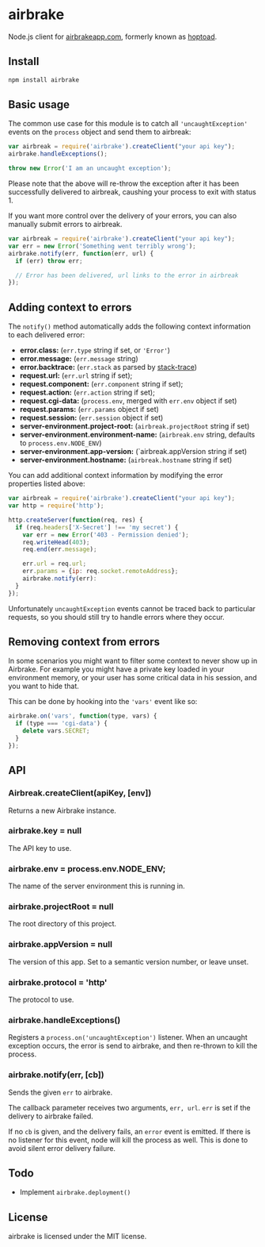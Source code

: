 # airbrake

Node.js client for [airbrakeapp.com][], formerly known as [hoptoad][].

[airbrakeapp.com]: http://airbrakeapp.com/
[hoptoad]: http://robots.thoughtbot.com/post/7665411707/hoptoad-is-now-airbrake

## Install

``` bash
npm install airbrake
```

## Basic usage

The common use case for this module is to catch all `'uncaughtException'`
events on the `process` object and send them to airbreak:

``` javascript
var airbreak = require('airbrake').createClient("your api key");
airbrake.handleExceptions();

throw new Error('I am an uncaught exception');
```

Please note that the above will re-throw the exception after it has been
successfully delivered to airbreak, caushing your process to exit with status 1.

If you want more control over the delivery of your errors, you can also
manually submit errors to airbreak.

``` javascript
var airbreak = require('airbrake').createClient("your api key");
var err = new Error('Something went terribly wrong');
airbrake.notify(err, function(err, url) {
  if (err) throw err;

  // Error has been delivered, url links to the error in airbreak
});
```

## Adding context to errors

The `notify()` method automatically adds the following context information to
each delivered error:

* **error.class:** (`err.type` string if set, or `'Error'`)
* **error.message:** (`err.message` string)
* **error.backtrace:** (`err.stack` as parsed by [stack-trace][])
* **request.url:** (`err.url` string if set);
* **request.component:** (`err.component` string if set);
* **request.action:** (`err.action` string if set);
* **request.cgi-data:** (`process.env`, merged with `err.env` object if set)
* **request.params:** (`err.params` object if set)
* **request.session:** (`err.session` object if set)
* **server-environment.project-root:** (`airbreak.projectRoot` string if set)
* **server-environment.environment-name:** (`airbreak.env` string, defaults to `process.env.NODE_ENV`)
* **server-environment.app-version:** (`airbreak.appVersion string if set)
* **server-environment.hostname:** (`airbreak.hostname` string if set)

You can add additional context information by modifying the error properties
listed above:

``` javascript
var airbreak = require('airbrake').createClient("your api key");
var http = require('http');

http.createServer(function(req, res) {
  if (req.headers['X-Secret'] !== 'my secret') {
    var err = new Error('403 - Permission denied');
    req.writeHead(403);
    req.end(err.message);

    err.url = req.url;
    err.params = {ip: req.socket.remoteAddress};
    airbrake.notify(err):
  }
});
```

Unfortunately `uncaughtException` events cannot be traced back to particular
requests, so you should still try to handle errors where they occur.

[stack-trace]: https://github.com/felixge/node-stack-trace

## Removing context from errors

In some scenarios you might want to filter some context to never show up in
Airbrake. For example you might have a private key loaded in your environment
memory, or your user has some critical data in his session, and you want to
hide that.

This can be done by hooking into the `'vars'` event like so:

``` javascript
airbrake.on('vars', function(type, vars) {
  if (type === 'cgi-data') {
    delete vars.SECRET;
  }
});
```

## API

### Airbreak.createClient(apiKey, [env])

Returns a new Airbrake instance.

### airbrake.key = null

The API key to use.

### airbrake.env = process.env.NODE_ENV;

The name of the server environment this is running in.

### airbrake.projectRoot = null

The root directory of this project.

### airbrake.appVersion = null

The version of this app. Set to a semantic version number, or leave unset.

### airbrake.protocol = 'http'

The protocol to use.

### airbrake.handleExceptions()

Registers a `process.on('uncaughtException')` listener. When an uncaught
exception occurs, the error is send to airbrake, and then re-thrown to
kill the process.

### airbrake.notify(err, [cb])

Sends the given `err` to airbrake.

The callback parameter receives two arguments, `err, url`. `err` is set if
the delivery to airbrake failed.

If no `cb` is given, and the delivery fails, an `error` event is emitted. If
there is no listener for this event, node will kill the process as well. This
is done to avoid silent error delivery failure.

## Todo

* Implement `airbrake.deployment()`

## License

airbrake is licensed under the MIT license.

